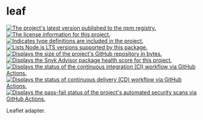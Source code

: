 # leaf

[![The project's latest version published to the npm registry.](https://img.shields.io/npm/v/%40stassi%2Fleaf "npm latest version badge")](https://www.npmjs.com/package/@stassi/leaf)
[![The license information for this project.](https://img.shields.io/npm/l/%40stassi%2Fleaf "npm license badge")](LICENSE)
[![Indicates type definitions are included in the project.](https://img.shields.io/npm/types/%40stassi%2Fleaf "npm types badge")](tsconfig.json)
[![Lists Node.js LTS versions supported by this package.](https://img.shields.io/node/v-lts/%40stassi%2Fleaf "Node.js LTS versions badge")](package.json)
[![Displays the size of the project's GitHub repository in bytes.](https://img.shields.io/github/repo-size/Stassi/leaf "GitHub repository size badge")](#)
[![Displays the Snyk Advisor package health score for this project.](https://snyk.io/advisor/npm-package/@stassi/leaf/badge.svg "Snyk Advisor package health badge")](https://snyk.io/advisor/npm-package/@stassi/leaf)
[![Displays the status of the continuous integration (CI) workflow via GitHub Actions.](https://github.com/Stassi/leaf/actions/workflows/continuous-integration.yml/badge.svg "Continuous integration status badge")](https://github.com/Stassi/leaf/actions/workflows/continuous-integration.yml)
[![Displays the status of continuous delivery (CD) workflow via GitHub Actions.](https://github.com/Stassi/leaf/actions/workflows/continuous-delivery.yml/badge.svg "Continuous delivery status badge")](https://github.com/Stassi/leaf/actions/workflows/continuous-delivery.yml)
[![Displays the pass-fail status of the project's automated security scans via GitHub Actions.](https://github.com/Stassi/leaf/actions/workflows/security.yml/badge.svg "Automated security analysis status badge")](https://github.com/Stassi/leaf/actions/workflows/security.yml)

Leaflet adapter.
